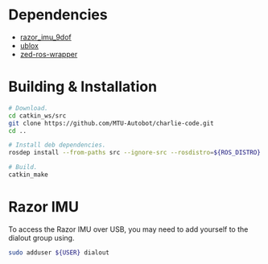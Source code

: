 # Dependencies

* [razor_imu_9dof](https://github.com/KristofRobot/razor_imu_9dof)
* [ublox](https://github.com/KumarRobotics/ublox)
* [zed-ros-wrapper](https://github.com/stereolabs/zed-ros-wrapper)

# Building & Installation

```bash
# Download.
cd catkin_ws/src
git clone https://github.com/MTU-Autobot/charlie-code.git
cd ..

# Install deb dependencies.
rosdep install --from-paths src --ignore-src --rosdistro=${ROS_DISTRO} -y

# Build.
catkin_make
```

# Razor IMU

To access the Razor IMU over USB, you may need to add yourself to the dialout group using.

```bash
sudo adduser ${USER} dialout
```
